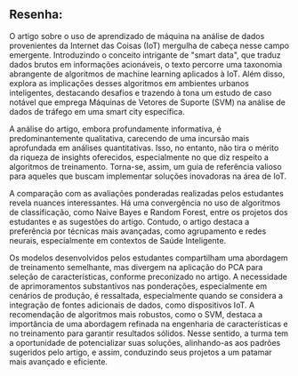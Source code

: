 ## **Resenha:**

O artigo sobre o uso de aprendizado de máquina na análise de dados provenientes da Internet das Coisas (IoT) mergulha de cabeça nesse campo emergente. Introduzindo o conceito intrigante de "smart data", que traduz dados brutos em informações acionáveis, o texto percorre uma taxonomia abrangente de algoritmos de machine learning aplicados à IoT. Além disso, explora as implicações desses algoritmos em ambientes urbanos inteligentes, destacando desafios e trazendo à tona um estudo de caso notável que emprega Máquinas de Vetores de Suporte (SVM) na análise de dados de tráfego em uma smart city específica.

A análise do artigo, embora profundamente informativa, é predominantemente qualitativa, carecendo de uma incursão mais aprofundada em análises quantitativas. Isso, no entanto, não tira o mérito da riqueza de insights oferecidos, especialmente no que diz respeito a algoritmos de treinamento. Torna-se, assim, um guia de referência valioso para aqueles que buscam implementar soluções inovadoras na área de IoT.

A comparação com as avaliações ponderadas realizadas pelos estudantes revela nuances interessantes. Há uma convergência no uso de algoritmos de classificação, como Naive Bayes e Random Forest, entre os projetos dos estudantes e as sugestões do artigo. Contudo, o artigo destaca a preferência por técnicas mais avançadas, como agrupamento e redes neurais, especialmente em contextos de Saúde Inteligente.

Os modelos desenvolvidos pelos estudantes compartilham uma abordagem de treinamento semelhante, mas divergem na aplicação do PCA para seleção de características, conforme preconizado no artigo. A necessidade de aprimoramentos substantivos nas ponderações, especialmente em cenários de produção, é ressaltada, especialmente quando se considera a integração de fontes adicionais de dados, como dispositivos IoT. A recomendação de algoritmos mais robustos, como o SVM, destaca a importância de uma abordagem refinada na engenharia de características e no treinamento para garantir resultados sólidos. Nesse sentido, a turma tem a oportunidade de potencializar suas soluções, alinhando-as aos padrões sugeridos pelo artigo, e assim, conduzindo seus projetos a um patamar mais avançado e eficiente.